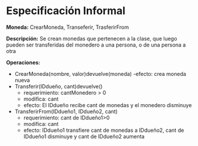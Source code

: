 # Especificación Informal
 **Moneda:** CrearMoneda, Transeferir, TrasferirFrom

 **Descripción:** Se crean monedas que pertenecen a la clase, que luego pueden ser transferidas del monedero a una persona, o de una persona a otra

 **Operaciones:**

 * CrearMoneda(nombre, valor)devuelve(moneda)
   -efecto: crea moneda nueva
 * Transferir(IDdueño, cant)devuelve()
   - requerimiento: cantMonedero > 0
   - modifica: cant
   - efecto: El IDdueño recibe cant de monedas y el monedero disminuye
 * TransferirFrom(IDdueño1, IDdueño2, cant)
   - requerimiento: cant de IDdueño1>0
   - modifica: cant
   - efecto: IDdueño1 transfiere cant de monedas a IDdueño2, cant de IDdueño1 disminuye y cant de IDdueño2 aumenta
    


